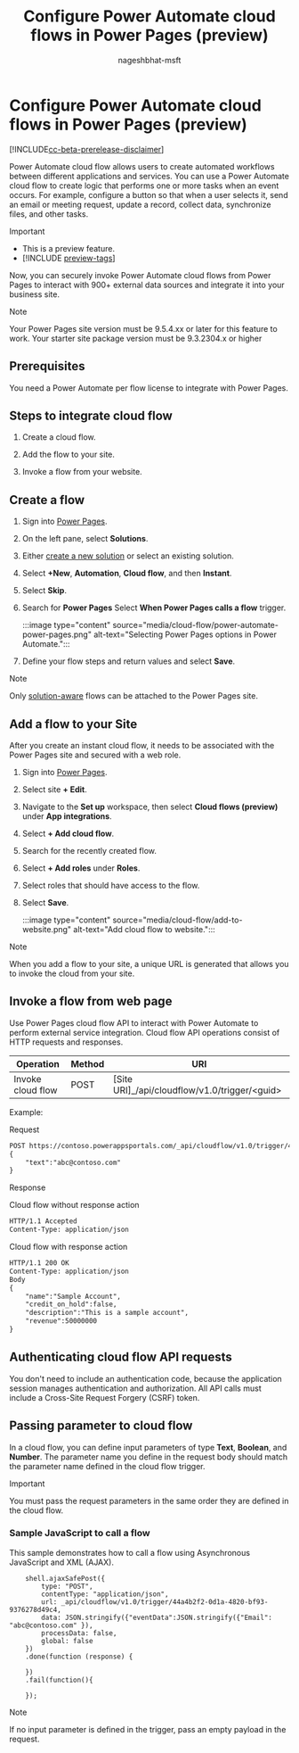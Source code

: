 ﻿---
title: Configure Power Automate cloud flows in Power Pages (preview)
description: Learn how to add and configure Power Automate cloud flows on Power Pages.
author: nageshbhat-msft

ms.topic: conceptual
ms.custom: 
ms.date: 06/15/2023
ms.subservice: 
ms.author: nabha
ms.reviewer: ndoelman
contributors:
    - nageshbhat-msft
    - nickdoelman
    - ProfessorKendrick
---

# Configure Power Automate cloud flows in Power Pages (preview)

[!INCLUDE[cc-beta-prerelease-disclaimer](../includes/cc-beta-prerelease-disclaimer.md)]

Power Automate cloud flow allows users to create automated workflows between different applications and services. You can use a Power Automate cloud flow to create logic that performs one or more tasks when an event occurs. For example, configure a button so that when a user selects it, send an email or meeting request, update a record, collect data, synchronize files, and other tasks.

> [!IMPORTANT]
> - This is a preview feature.
> - [!INCLUDE [preview-tags](../includes/cc-preview-features-definition.md)]

Now, you can securely invoke Power Automate cloud flows from Power Pages to interact with 900+ external data sources and integrate it into your business site.

> [!NOTE]
> Your Power Pages site version must be 9.5.4.xx or later for this feature to work.
> Your starter site package version must be 9.3.2304.x or higher

## Prerequisites

You need a Power Automate per flow license to integrate with Power Pages.

## Steps to integrate cloud flow

1. Create a cloud flow.

1. Add the flow to your site.

1. Invoke a flow from your website.

## Create a flow

1. Sign into [Power Pages](https://make.powerpages.microsoft.com/).

1. On the left pane, select **Solutions**.

1. Either [create a new solution](/power-apps/maker/data-platform/create-solution) or select an existing solution.

1. Select **+New**, **Automation**, **Cloud flow**, and then **Instant**.

1. Select **Skip**.

1. Search for **Power Pages** Select **When Power Pages calls a flow** trigger.

    :::image type="content" source="media/cloud-flow/power-automate-power-pages.png" alt-text="Selecting Power Pages options in Power Automate.":::

1. Define your flow steps and return values and select **Save**.

> [!NOTE]
> Only [solution-aware](/power-automate/overview-solution-flows) flows can be attached to the Power Pages site.

## Add a flow to your Site

After you create an instant cloud flow, it needs to be associated with the Power Pages site and secured with a web role.

1. Sign into [Power Pages](https://make.powerpages.microsoft.com/).

1. Select site **+ Edit**.

1. Navigate to the **Set up** workspace, then select **Cloud flows (preview)** under **App integrations**.

1. Select **+ Add cloud flow**.

1. Search for the recently created flow.

1. Select **+ Add roles** under **Roles**.

1. Select roles that should have access to the flow.

1. Select **Save**.

    :::image type="content" source="media/cloud-flow/add-to-website.png" alt-text="Add cloud flow to website.":::

> [!NOTE]
> When you add a flow to your site, a unique URL is generated that allows you to invoke the cloud from your site.

## Invoke a flow from web page

Use Power Pages cloud flow API to interact with Power Automate to perform external service integration. Cloud flow API operations consist of HTTP requests and responses.

| Operation         | Method | URI                                                    |
|-------------------|--------|--------------------------------------------------------|
| Invoke cloud flow | POST   | \[Site URI\]\_/api/cloudflow/v1.0/trigger/&lt;guid&gt; |

Example:

Request

```html
POST https://contoso.powerappsportals.com/_api/cloudflow/v1.0/trigger/4d22a1a2-8a67-e681-9985-3f36acfb8ed4
{
    "text":"abc@contoso.com"
}
``` 

Response

Cloud flow without response action

```html
HTTP/1.1 Accepted
Content-Type: application/json
```

Cloud flow with response action

```html
HTTP/1.1 200 OK
Content-Type: application/json
Body
{
    "name":"Sample Account",
    "credit_on_hold":false,
    "description":"This is a sample account",
    "revenue":50000000
}
```

## Authenticating cloud flow API requests

You don't need to include an authentication code, because the application session manages authentication and authorization. All API calls must include a Cross-Site Request Forgery (CSRF) token.

## Passing parameter to cloud flow

In a cloud flow, you can define input parameters of type **Text**, **Boolean**, and **Number**. The parameter name you define in the request body should match the parameter name defined in the cloud flow trigger.

>[!IMPORTANT]
> You must pass the request parameters in the same order they are defined in the cloud flow.

### Sample JavaScript to call a flow

This sample demonstrates how to call a flow using Asynchronous JavaScript and XML (AJAX).
 
```
    shell.ajaxSafePost({
        type: "POST",
        contentType: "application/json",
        url: _api/cloudflow/v1.0/trigger/44a4b2f2-0d1a-4820-bf93-9376278d49c4,
        data: JSON.stringify({"eventData":JSON.stringify({"Email": "abc@contoso.com" }),
        processData: false,
        global: false
    })
    .done(function (response) {
    
    })
    .fail(function(){
    
    });
```
>[!NOTE] 
> If no input parameter is defined in the trigger, pass an empty payload in the request.
